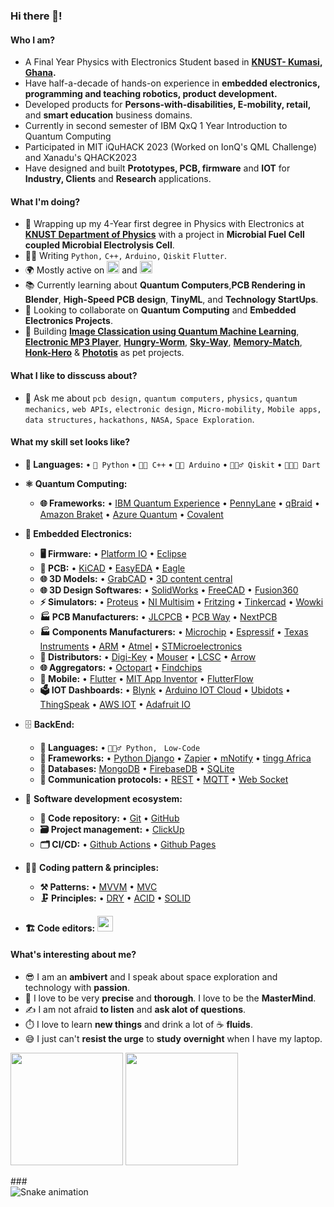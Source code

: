 ### Hi there 👋!

#### Who I am?
- A Final Year Physics with Electronics Student based in **[KNUST- Kumasi](https://www.knust.edu.gh/), [Ghana](https://en.wikipedia.org/wiki/Ghana).** 
- Have half-a-decade of hands-on experience in **embedded electronics, programming and teaching robotics, product development.**
- Developed products for **Persons-with-disabilities, E-mobility, retail,** and **smart education** business domains.
- Currently in second semester of IBM QxQ 1 Year Introduction to Quantum Computing
- Participated in MIT iQuHACK 2023 (Worked on IonQ's QML Challenge) and Xanadu's QHACK2023
- Have designed and built **Prototypes, PCB, firmware** and **IOT** for **Industry, Clients** and **Research** applications.

#### What I'm doing?
- 🏢 Wrapping up my 4-Year first degree in Physics with Electronics at **[KNUST Department of Physics](https://physics.knust.edu.gh/)** with a project in **Microbial Fuel Cell coupled Microbial Electrolysis Cell**.
- 👨‍💻 Writing `Python,` `C++,` `Arduino,` `Qiskit` `Flutter`.
- 🌍 Mostly active on <a href="https://www.linkedin.com/in/ofosu-emmanuel/"><img src="https://cdn-icons-png.flaticon.com/512/174/174857.png" height=20></a> and <a href="quameofosuemma@gmail.com"><img src="https://cdn-icons-png.flaticon.com/512/5968/5968534.png" height=20></a>
- 📚 Currently learning about **Quantum Computers**,**PCB Rendering in Blender**, **High-Speed PCB design**, **TinyML**, and **Technology StartUps**.
- 👯 Looking to collaborate on **Quantum Computing** and **Embedded Electronics Projects**.
- 🥰 Building **[Image Classication using Quantum Machine Learning](https://github.com/Quameofosu/2023_IonQ_Remote)**, **[Electronic MP3 Player](https://github.com/Quameofosu/ProjectChristine)**, **[Hungry-Worm](https://github.com/asadullahrifat89/hungry-worm-uno-platform)**, **[Sky-Way](https://github.com/asadullahrifat89/sky-way-uno-platform)**, **[Memory-Match](https://github.com/asadullahrifat89/memory-match-uno-platform)**, **[Honk-Hero](https://github.com/asadullahrifat89/honk-hero-uno-platform)** & **[Phototis](https://github.com/asadullahrifat89/Phototis-Uno-Platform)** as pet projects.

#### What I like to disscuss about? 
- 💬 Ask me about `pcb design,` `quantum computers,` `physics,` `quantum mechanics,` `web APIs,` `electronic design,` `Micro-mobility,` `Mobile apps,` `data structures,` `hackathons,` `NASA,` `Space Exploration`.

#### What my skill set looks like?
- **📜 Languages:** • `🐍 Python` • `👨‍🏭 C++` • `👨‍🔧 Arduino` • `🧚🏻‍♂️ Qiskit` • `👨🏻‍🎨 Dart`
- **⚛ Quantum Computing:**  
    - **🌐 Frameworks:** • [IBM Quantum Experience](https://dotnet.microsoft.com/en-us/apps/aspnet/web-apps/blazor) • [PennyLane](https://platform.uno/uno-platform-for-web-webassembly/) • [qBraid](https://opensilver.net/) • [Amazon Braket](https://opensilver.net/) • [Azure Quantum](https://opensilver.net/) • [Covalent](https://opensilver.net/)
- **🔬 Embedded Electronics:** 
    - **🖥 Firmware:** • [Platform IO](https://platform.uno/) • [Eclipse](https://docs.microsoft.com/en-us/windows/apps/winui/)
    - **🔌 PCB:** • [KiCAD](https://dotnet.microsoft.com/en-us/apps/aspnet/web-apps/blazor) • [EasyEDA](https://platform.uno/uno-platform-for-web-webassembly/) • [Eagle](https://opensilver.net/)
    - **🌐 3D Models:** • [GrabCAD](https://grabcad.com/library) • [3D content central](https://www.3dcontentcentral.com/)
    - **🌐 3D Design Softwares:** • [SolidWorks](https://www.solidworks.com/) • [FreeCAD](https://www.freecad.org/) • [Fusion360](https://www.autodesk.com/products/fusion-360)
    - **⚡ Simulators:** • [Proteus](https://dotnet.microsoft.com/en-us/apps/aspnet/web-apps/blazor) • [NI Multisim](https://platform.uno/uno-platform-for-web-webassembly/) • [Fritzing](https://opensilver.net/) • [Tinkercad](https://dotnet.microsoft.com/en-us/apps/aspnet/mvc) • [Wowki](https://dotnet.microsoft.com/en-us/apps/aspnet/mvc)
    - **🏭 PCB Manufacturers:** • [JLCPCB](https://jlcpcb.com/) • [PCB Way](https://www.pcbway.com/) • [NextPCB](https://www.nextpcb.com/)
    - **🏭 Components Manufacturers:** • [Microchip](https://www.microchip.com/) • [Espressif](https://www.espressif.com/) • [Texas Instruments](https://www.ti.com/) • [ARM](https://www.arm.com/) • [Atmel](https://www.microchip.com/) • [STMicroelectronics](http://www.st.com/web/en/home.html)
    - **🚗 Distributors:** • [Digi-Key](https://www.digikey.com/) • [Mouser](https://www.mouser.com/) • [LCSC](https://www.lcsc.com/) • [Arrow](https://www.arrow.com/)
    - **🌐 Aggregators:** • [Octopart](https://octopart.com/) • [Findchips](https://www.findchips.com/)
    - **📱 Mobile:** • [Flutter](https://dotnet.microsoft.com/en-us/apps/xamarin) • [MIT App Inventor](https://docs.microsoft.com/en-us/dotnet/maui/what-is-maui) • [FlutterFlow](https://platform.uno/uno-platform-for-ios-and-android/)
    - **🗳 IOT Dashboards:** • [Blynk](https://blynk.io/) • [Arduino IOT Cloud](https://www.arduino.cc/en/IoT/HomePage) • [Ubidots](https://www.ubidots.com/) • [ThingSpeak](https://thingspeak.com/) • [AWS IOT](https://aws.amazon.com/iot/) • [Adafruit IO](https://io.adafruit.com/)
- 🗄️ **BackEnd:**
  - **📜 Languages:** • `🧙🏻‍♂️ Python, ` `Low-Code`
  - **🔭 Frameworks:** • [Python Django](https://www.djangoproject.com/) • [Zapier](https://zapier.com/platform) • [mNotify](https://www.mnotify.com/) • [tingg Africa](https://tingg.africa/)
  - **💾 Databases:** [MongoDB](https://www.mongodb.com/) • [FirebaseDB](https://firebase.google.com/) • [SQLite](https://www.sqlite.org/index.html)
  - **🔌 Communication protocols:** • [REST](https://docs.microsoft.com/en-us/azure/architecture/best-practices/api-design) • [MQTT](https://mqtt.org/) • [Web Socket](https://developer.mozilla.org/en-US/docs/Web/API/WebSockets_API)
- 🎡 **Software development ecosystem:**
  - **📁 Code repository:** • [Git](https://git-scm.com/) • [GitHub](https://bitbucket.org/product)
  - **🗃 Project management:** • [ClickUp](https://clickup.com/)
  - **🗂 CI/CD:** • [Github Actions](https://github.com/features/actions) • [Github Pages](https://pages.github.com/)
- 🧙‍♂️ **Coding pattern & principles:**
  - **⚒ Patterns:** • [MVVM](https://en.wikipedia.org/wiki/Model%E2%80%93view%E2%80%93viewmodel) • [MVC](https://en.wikipedia.org/wiki/Model%E2%80%93view%E2%80%93controller)
  - **🗜 Principles:** • [DRY](https://en.wikipedia.org/wiki/Don%27t_repeat_yourself#:~:text=%22Don%27t%20repeat%20yourself%22,data%20normalization%20to%20avoid%20redundancy.) • [ACID](https://en.wikipedia.org/wiki/ACID) • [SOLID](https://www.digitalocean.com/community/conceptual_articles/s-o-l-i-d-the-first-five-principles-of-object-oriented-design)
  
- **🏗️ Code editors:**
<a href="https://code.visualstudio.com/"><img src="https://seeklogo.com/images/V/visual-studio-code-logo-449D71944F-seeklogo.com.png" height=25></a>
  
#### What's interesting about me?  
  - 😎 I am an **ambivert** and I speak about space exploration and technology with **passion**.
  - 🧐 I love to be very **precise** and **thorough**. I love to be the **MasterMind**.
  - ✍️ I am not afraid **to listen** and **ask alot of questions**.
  - ⏱️ I love to learn **new things** and drink a lot of ☕ **fluids**.
  - 😅 I just can't **resist the urge** to **study** **overnight** when I have my laptop.

<!--Github Stats-->
<p float="left">
<img height="180em" src="https://github-readme-stats.vercel.app/api?username=Quameofosu" /> 
<img height="180em" src="https://github-readme-stats.vercel.app/api/top-langs/?username=Quameofosu"/>
</p>
###

<br clear="both">

<img src="https://raw.githubusercontent.com/Quameofosu/Quameofosu/output/snake.svg" alt="Snake animation" />

###
<!--
#### What companies have I worked for?
<p left="center">
  <a href="https://selisegroup.com/">
    <img src="https://selisegroup.com/wp-content/uploads/2020/11/SELISE-DIgital-Platforms-.png" height=50>
    </a> 
  <a href="https://3ssoftltd.com">
    <img src="https://encrypted-tbn0.gstatic.com/images?q=tbn:ANd9GcS0b-D5T2Flf7EDcsRtGCwK33TY8nWxldo-PoG3NGmzlGY60ZWjdNlTH42luTcRBKwg5xw&usqp=CAU" height=50>
  </a>
  <a href="https://futurestartup.com/2015/05/20/this-startup-aims-to-solve-dhakas-traffic-problem-with-an-app-but-there-is-more-to-it/">
    <img src="https://is1-ssl.mzstatic.com/image/thumb/Purple49/v4/13/7e/6d/137e6dca-2956-bfec-a0bd-57d37ab63af0/source/512x512bb.jpg" height=50> 
  </a>
  <a href="https://www.celimited.com/">
    <img src="https://celimited.com/wp-content/uploads/2022/11/logo.png" height=50 width=250>
  </a>
</p>


#### What are my recent highlights?
- [featured-a-space-shooter-game-on-the-web-with-c#-wasm-on-blogs-uno-platform](https://platform.uno/blog/a-space-shooter-game-on-the-web-with-c-wasm-and-uno-platform/)
- [featured-photot-editor-on-linkedin-uno-platform](https://www.linkedin.com/posts/uno-platform_its-always-such-a-pleasure-to-see-what-our-activity-6963517756608495616-vfbo?utm_source=linkedin_share&utm_medium=member_desktop_web)
- [featured-article-on-2d-web-games-on-twitter-wasm-weekly](https://twitter.com/WasmWeekly/status/1560266404171231232)
- [honored-with-dragon-award-by-selise-digital-platforms](https://www.linkedin.com/posts/asadullah-rifat_people-tech-culture-activity-6962505193817071616-ymfj?utm_source=linkedin_share&utm_medium=member_desktop_web)


#### How to get in touch with me?
<p left="center">
<a href="https://twitter.com/anonymus_7">
  <img src="https://img.shields.io/badge/twitter-%231DA1F2.svg?&style=for-the-badge&logo=twitter&logoColor=white" height=25>
</a> 
<a href="https://www.linkedin.com/in/asadullah-rifat">
  <img src="https://img.shields.io/badge/linkedin-%230077B5.svg?&style=for-the-badge&logo=linkedin&logoColor=white" height=25>
</a> 
<a href="https://www.facebook.com/Anonymus7/">
  <img src="https://img.shields.io/badge/Facebook-1877F2?style=for-the-badge&logo=facebook&logoColor=white" height=25>
</a>
<a href="mailto:asadullah.rifat@selise.ch">
  <img src="https://img.shields.io/badge/Gmail-D14836?style=for-the-badge&logo=gmail&logoColor=white" height=25>
</a>
</p>

-->
